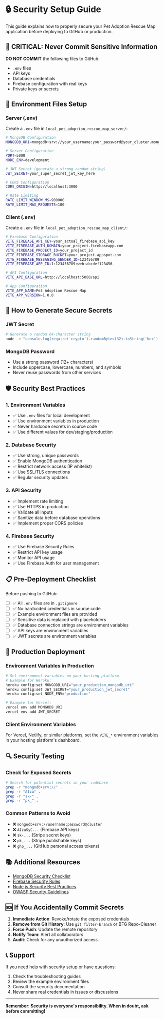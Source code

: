 # 🔒 Security Setup Guide

This guide explains how to properly secure your Pet Adoption Rescue Map application before deploying to GitHub or production.

## 🚨 **CRITICAL: Never Commit Sensitive Information**

**DO NOT COMMIT** the following files to GitHub:
- `.env` files
- API keys
- Database credentials
- Firebase configuration with real keys
- Private keys or secrets

## 📁 **Environment Files Setup**

### **Server (.env)**
Create a `.env` file in `local_pet_adoption_rescue_map_server/`:

```bash
# MongoDB Configuration
MONGODB_URI=mongodb+srv://your_username:your_password@your_cluster.mongodb.net/your_database?retryWrites=true&w=majority

# Server Configuration
PORT=5000
NODE_ENV=development

# JWT Secret (generate a strong random string)
JWT_SECRET=your_super_secret_jwt_key_here

# CORS Configuration
CORS_ORIGIN=http://localhost:3000

# Rate Limiting
RATE_LIMIT_WINDOW_MS=900000
RATE_LIMIT_MAX_REQUESTS=100
```

### **Client (.env)**
Create a `.env` file in `local_pet_adoption_rescue_map_client/`:

```bash
# Firebase Configuration
VITE_FIREBASE_API_KEY=your_actual_firebase_api_key
VITE_FIREBASE_AUTH_DOMAIN=your_project.firebaseapp.com
VITE_FIREBASE_PROJECT_ID=your_project_id
VITE_FIREBASE_STORAGE_BUCKET=your_project.appspot.com
VITE_FIREBASE_MESSAGING_SENDER_ID=123456789
VITE_FIREBASE_APP_ID=1:123456789:web:abcdef123456

# API Configuration
VITE_API_BASE_URL=http://localhost:5000/api

# App Configuration
VITE_APP_NAME=Pet Adoption Rescue Map
VITE_APP_VERSION=1.0.0
```

## 🔐 **How to Generate Secure Secrets**

### **JWT Secret**
```bash
# Generate a random 64-character string
node -e "console.log(require('crypto').randomBytes(32).toString('hex'))"
```

### **MongoDB Password**
- Use a strong password (12+ characters)
- Include uppercase, lowercase, numbers, and symbols
- Never reuse passwords from other services

## 🛡️ **Security Best Practices**

### **1. Environment Variables**
- ✅ Use `.env` files for local development
- ✅ Use environment variables in production
- ✅ Never hardcode secrets in source code
- ✅ Use different values for dev/staging/production

### **2. Database Security**
- ✅ Use strong, unique passwords
- ✅ Enable MongoDB authentication
- ✅ Restrict network access (IP whitelist)
- ✅ Use SSL/TLS connections
- ✅ Regular security updates

### **3. API Security**
- ✅ Implement rate limiting
- ✅ Use HTTPS in production
- ✅ Validate all inputs
- ✅ Sanitize data before database operations
- ✅ Implement proper CORS policies

### **4. Firebase Security**
- ✅ Use Firebase Security Rules
- ✅ Restrict API key usage
- ✅ Monitor API usage
- ✅ Use Firebase Auth for user management

## 📋 **Pre-Deployment Checklist**

Before pushing to GitHub:

- [ ] ✅ All `.env` files are in `.gitignore`
- [ ] ✅ No hardcoded credentials in source code
- [ ] ✅ Example environment files are provided
- [ ] ✅ Sensitive data is replaced with placeholders
- [ ] ✅ Database connection strings are environment variables
- [ ] ✅ API keys are environment variables
- [ ] ✅ JWT secrets are environment variables

## 🚀 **Production Deployment**

### **Environment Variables in Production**
```bash
# Set environment variables on your hosting platform
# Example for Heroku:
heroku config:set MONGODB_URI="your_production_mongodb_uri"
heroku config:set JWT_SECRET="your_production_jwt_secret"
heroku config:set NODE_ENV="production"

# Example for Vercel:
vercel env add MONGODB_URI
vercel env add JWT_SECRET
```

### **Client Environment Variables**
For Vercel, Netlify, or similar platforms, set the `VITE_*` environment variables in your hosting platform's dashboard.

## 🔍 **Security Testing**

### **Check for Exposed Secrets**
```bash
# Search for potential secrets in your codebase
grep -r "mongodb+srv://" .
grep -r "AIza" .
grep -r "sk-" .
grep -r "pk_" .
```

### **Common Patterns to Avoid**
- ❌ `mongodb+srv://username:password@cluster`
- ❌ `AIzaSyC...` (Firebase API keys)
- ❌ `sk-...` (Stripe secret keys)
- ❌ `pk_...` (Stripe publishable keys)
- ❌ `ghp_...` (GitHub personal access tokens)

## 📚 **Additional Resources**

- [MongoDB Security Checklist](https://docs.mongodb.com/manual/security-checklist/)
- [Firebase Security Rules](https://firebase.google.com/docs/rules)
- [Node.js Security Best Practices](https://nodejs.org/en/docs/guides/security/)
- [OWASP Security Guidelines](https://owasp.org/www-project-top-ten/)

## 🆘 **If You Accidentally Commit Secrets**

1. **Immediate Action**: Revoke/rotate the exposed credentials
2. **Remove from Git History**: Use `git filter-branch` or BFG Repo-Cleaner
3. **Force Push**: Update the remote repository
4. **Notify Team**: Alert all collaborators
5. **Audit**: Check for any unauthorized access

## 📞 **Support**

If you need help with security setup or have questions:
1. Check the troubleshooting guides
2. Review the example environment files
3. Consult the security documentation
4. Never share real credentials in issues or discussions

---

**Remember: Security is everyone's responsibility. When in doubt, ask before committing!**
